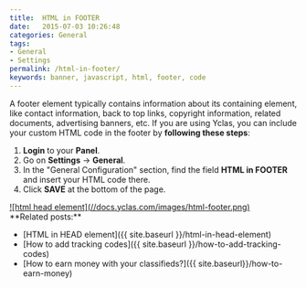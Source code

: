 ```yaml
---
title:  HTML in FOOTER
date:   2015-07-03 10:26:48
categories: General
tags: 
- General
- Settings
permalink: /html-in-footer/
keywords: banner, javascript, html, footer, code
---
```

A footer element typically contains information about its containing element, like contact information, back to top links, copyright information, related documents, advertising banners, etc. If you are using Yclas, you can include your custom HTML code in the footer by **following these steps**:

1. **Login** to your **Panel**.
2. Go on **Settings** -> **General**.
3. In the "General Configuration" section, find the field **HTML in FOOTER** and insert your HTML code there.
4. Click **SAVE** at the bottom of the page.

<a href="//docs.yclas.com/images/html-footer.png" class="thumbnail gallery-item" data-gallery>
![html head element](//docs.yclas.com/images/html-footer.png)
</a>

<br>
**Related posts:**

+ [HTML in HEAD element]({{ site.baseurl }}/html-in-head-element)
+ [How to add tracking codes]({{ site.baseurl }}/how-to-add-tracking-codes)
+ [How to earn money with your classifieds?]({{ site.baseurl}}/how-to-earn-money)
